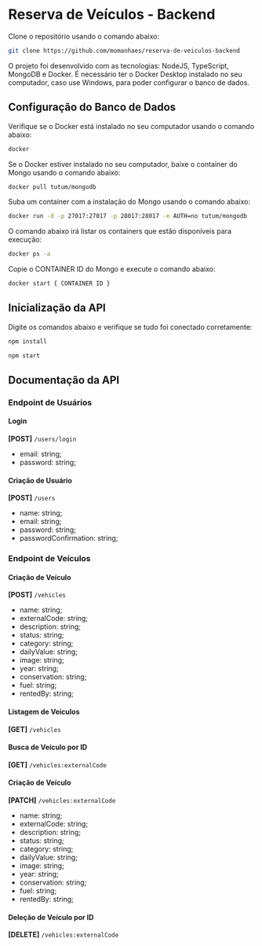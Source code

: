 # Reserva de Veículos - Backend

Clone o repositório usando o comando abaixo:

```sh
git clone https://github.com/momanhaes/reserva-de-veiculos-backend
```

O projeto foi desenvolvido com as tecnologias: NodeJS, TypeScript, MongoDB e Docker. 
É necessário ter o Docker Desktop instalado no seu computador, caso use Windows, para poder configurar o banco de dados. 

## Configuração do Banco de Dados

Verifique se o Docker está instalado no seu computador usando o comando abaixo:

```sh
docker
```

Se o Docker estiver instalado no seu computador, baixe o container do Mongo usando o comando abaixo:

```sh
docker pull tutum/mongodb
```

Suba um container com a instalação do Mongo usando o comando abaixo:

```sh
docker run -d -p 27017:27017 -p 28017:28017 -e AUTH=no tutum/mongodb
```

O comando abaixo irá listar os containers que estão disponíveis para execução:

```sh
docker ps -a
```

Copie o CONTAINER ID do Mongo e execute o comando abaixo:

```sh
docker start { CONTAINER ID }
```

## Inicialização da API

Digite os comandos abaixo e verifique se tudo foi conectado corretamente:

```sh
npm install
```

```sh
npm start
```

## Documentação da API

### Endpoint de Usuários

#### Login

**[POST]** `/users/login` 
* email: string;
* password: string;
  
#### Criação de Usuário

**[POST]** `/users` 
* name: string;
* email: string;
* password: string;
* passwordConfirmation: string;

### Endpoint de Veículos

#### Criação de Veículo

**[POST]** `/vehicles` 
* name: string;
* externalCode: string;
* description: string;
* status: string;
* category: string;
* dailyValue: string;
* image: string;
* year: string;
* conservation: string;
* fuel: string;
* rentedBy: string;

#### Listagem de Veículos

**[GET]** `/vehicles` 

#### Busca de Veículo por ID

**[GET]** `/vehicles:externalCode`

#### Criação de Veículo

**[PATCH]** `/vehicles:externalCode` 
* name: string;
* externalCode: string;
* description: string;
* status: string;
* category: string;
* dailyValue: string;
* image: string;
* year: string;
* conservation: string;
* fuel: string;
* rentedBy: string;

#### Deleção de Veículo por ID

**[DELETE]** `/vehicles:externalCode`
